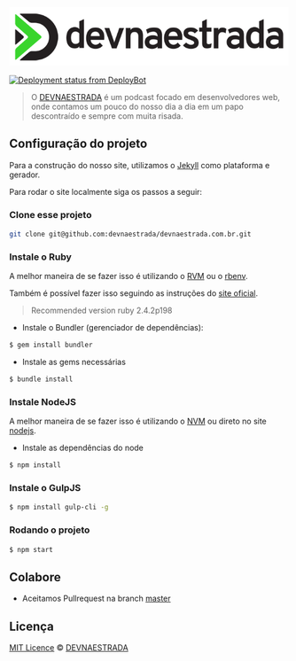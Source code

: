<img src="https://raw.githubusercontent.com/devnaestrada/devnaestrada.com.br/master/assets/img/devnaestrada-lg.png"
     alt="DEVNAESTRADA!"/>

[![Deployment status from DeployBot](https://aowba.deploybot.com/badge/34534835889972/41230.svg)](http://deploybot.com)

> O [DEVNAESTRADA](https://devnaestrada.com.br) é um podcast focado em desenvolvedores web, onde contamos um pouco do nosso dia
a dia em um papo descontraído e sempre com muita risada.

## Configuração do projeto

Para a construção do nosso site, utilizamos o [Jekyll](http://jekyllrb.com/) como plataforma e gerador.

Para rodar o site localmente siga os passos a seguir:

### Clone esse projeto

```sh
git clone git@github.com:devnaestrada/devnaestrada.com.br.git
```

### Instale o Ruby

A melhor maneira de se fazer isso é utilizando o [RVM](https://rvm.io/) ou o [rbenv](https://github.com/rbenv/rbenv).

Também é possível fazer isso seguindo as instruções do [site oficial](https://www.ruby-lang.org/pt/).

> Recommended version ruby 2.4.2p198

- Instale o Bundler (gerenciador de dependências):


```sh
$ gem install bundler
```

- Instale as gems necessárias


```sh
$ bundle install
```

### Instale NodeJS

A melhor maneira de se fazer isso é utilizando o [NVM](https://github.com/creationix/nvm) ou direto no site [nodejs](https://nodejs.org/en/).

- Instale as dependências do node


```sh
$ npm install
```

### Instale o GulpJS

```sh
$ npm install gulp-cli -g
```

### Rodando o projeto

```sh
$ npm start
```

## Colabore

- Aceitamos Pullrequest na branch [master](https://github.com/devnaestrada/devnaestrada.com.br/tree/master)

## Licença

[MIT Licence](LICENSE) © [DEVNAESTRADA](http://devnaestrada.com.br/)
